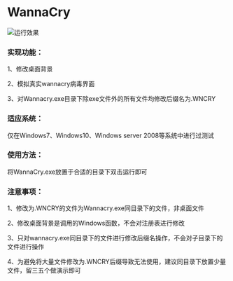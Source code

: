 # WannaCry

![运行效果](https://user-images.githubusercontent.com/46400438/185957528-206dfb47-1397-40bf-ac7b-5686fb693835.gif)


### 实现功能：
1、修改桌面背景

2、模拟真实wannacry病毒界面

3、对Wannacry.exe目录下除exe文件外的所有文件均修改后缀名为.WNCRY


### 适应系统：
仅在Windows7、Windows10、Windows server 2008等系统中进行过测试


### 使用方法：
将WannaCry.exe放置于合适的目录下双击运行即可


### 注意事项：
1、修改为.WNCRY的文件为Wannacry.exe同目录下的文件，非桌面文件

2、修改桌面背景是调用的Windows函数，不会对注册表进行修改

3、只对wannacry.exe同目录下的文件进行修改后缀名操作，不会对子目录下的文件进行操作

4、为避免将大量文件修改为.WNCRY后缀导致无法使用，建议同目录下放置少量文件，留三五个做演示即可
